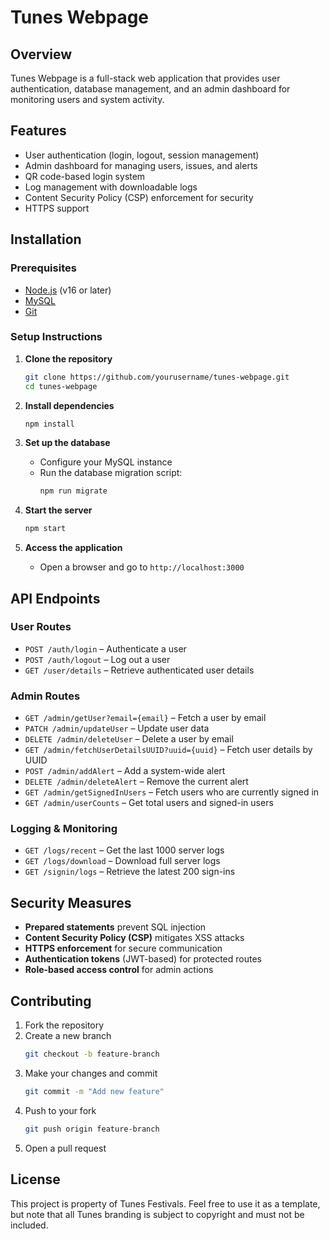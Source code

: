# Tunes Webpage

## Overview

Tunes Webpage is a full-stack web application that provides user authentication, database management, and an admin dashboard for monitoring users and system activity.

## Features

- User authentication (login, logout, session management)
- Admin dashboard for managing users, issues, and alerts
- QR code-based login system
- Log management with downloadable logs
- Content Security Policy (CSP) enforcement for security
- HTTPS support

## Installation

### Prerequisites

- [Node.js](https://nodejs.org/) (v16 or later)
- [MySQL](https://www.mysql.com/)
- [Git](https://git-scm.com/)

### Setup Instructions

1. **Clone the repository**
   ```sh
   git clone https://github.com/yourusername/tunes-webpage.git
   cd tunes-webpage
   ```

2. **Install dependencies**
   ```sh
   npm install
   ```

3. **Set up the database**
   - Configure your MySQL instance
   - Run the database migration script:
     ```sh
     npm run migrate
     ```

4. **Start the server**
   ```sh
   npm start
   ```

5. **Access the application**
   - Open a browser and go to `http://localhost:3000`

## API Endpoints

### User Routes

- `POST /auth/login` – Authenticate a user
- `POST /auth/logout` – Log out a user
- `GET /user/details` – Retrieve authenticated user details

### Admin Routes

- `GET /admin/getUser?email={email}` – Fetch a user by email
- `PATCH /admin/updateUser` – Update user data
- `DELETE /admin/deleteUser` – Delete a user by email
- `GET /admin/fetchUserDetailsUUID?uuid={uuid}` – Fetch user details by UUID
- `POST /admin/addAlert` – Add a system-wide alert
- `DELETE /admin/deleteAlert` – Remove the current alert
- `GET /admin/getSignedInUsers` – Fetch users who are currently signed in
- `GET /admin/userCounts` – Get total users and signed-in users

### Logging & Monitoring

- `GET /logs/recent` – Get the last 1000 server logs
- `GET /logs/download` – Download full server logs
- `GET /signin/logs` – Retrieve the latest 200 sign-ins

## Security Measures

- **Prepared statements** prevent SQL injection
- **Content Security Policy (CSP)** mitigates XSS attacks
- **HTTPS enforcement** for secure communication
- **Authentication tokens** (JWT-based) for protected routes
- **Role-based access control** for admin actions

## Contributing

1. Fork the repository
2. Create a new branch
   ```sh
   git checkout -b feature-branch
   ```
3. Make your changes and commit
   ```sh
   git commit -m "Add new feature"
   ```
4. Push to your fork
   ```sh
   git push origin feature-branch
   ```
5. Open a pull request

## License

This project is property of Tunes Festivals. Feel free to use it as a template, but note that all Tunes branding is subject to copyright and must not be included. 


